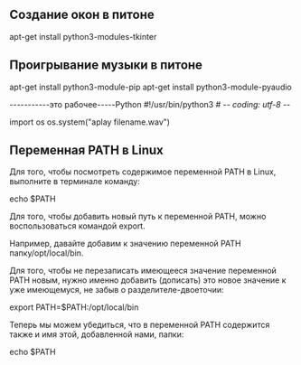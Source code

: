 ## Создание окон в питоне

apt-get install python3-modules-tkinter

## Проигрывание музыки в питоне 

apt-get install python3-module-pip
apt-get install python3-module-pyaudio

-----------это рабочее-----Python
\#!/usr/bin/python3
\# -*- coding: utf-8 -*-

import os
os.system("aplay filename.wav")
## Переменная PATH в Linux

Для того, чтобы посмотреть содержимое переменной PATH в Linux, выполните в терминале команду:

echo $PATH

Для того, чтобы добавить новый путь к переменной PATH, можно воспользоваться командой export. 

Например, давайте добавим к значению переменной PATH папку/opt/local/bin. 

Для того, чтобы не перезаписать имеющееся значение переменной PATH новым, нужно именно добавить (дописать) это новое значение к уже имеющемуся, не забыв о разделителе-двоеточии:

export PATH=$PATH:/opt/local/bin

Теперь мы можем убедиться, что в переменной PATH содержится также и имя этой, добавленной нами, папки:

echo $PATH